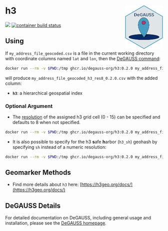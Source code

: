 # h3 <a href='https://degauss.org'><img src='https://github.com/degauss-org/degauss_hex_logo/raw/main/PNG/degauss_hex.png' align='right' height='138.5' /></a>

[![](https://img.shields.io/github/v/release/degauss-org/h3?color=469FC2&label=version&sort=semver)](https://github.com/degauss-org/h3/releases)
[![container build status](https://github.com/degauss-org/h3/workflows/build-deploy-release/badge.svg)](https://github.com/degauss-org/h3/actions/workflows/build-deploy-release.yaml)

## Using

If `my_address_file_geocoded.csv` is a file in the current working directory with coordinate columns named `lat` and `lon`, then the [DeGAUSS command](https://degauss.org/using_degauss.html#DeGAUSS_Commands):

```sh
docker run --rm -v $PWD:/tmp ghcr.io/degauss-org/h3:0.2.0 my_address_file_geocoded.csv
```

will produce `my_address_file_geocoded_h3_res8_0.2.0.csv` with the added column:

- **`h3`**: a hierarchical geospatial index

### Optional Argument

- The [resolution](https://h3geo.org/docs/core-library/restable) of the assigned h3 grid cell (0 - 15) can be specified and defaults to 8 when not specified.

```sh
docker run --rm -v $PWD:/tmp ghcr.io/degauss-org/h3:0.2.0 my_address_file_geocoded.csv 7
```

- It is also possible to specify for the h3 **s**afe **h**arbor (`h3_sh`) geohash by specifying `sh` instead of a numeric resolution:

```sh
docker run --rm -v $PWD:/tmp ghcr.io/degauss-org/h3:0.2.0 my_address_file_geocoded.csv sh
```

## Geomarker Methods

- Find more details about `h3` here: [https://h3geo.org/docs/](https://h3geo.org/docs/)

## DeGAUSS Details

For detailed documentation on DeGAUSS, including general usage and installation, please see the [DeGAUSS homepage](https://degauss.org).
